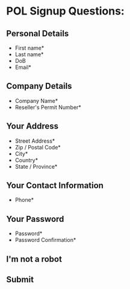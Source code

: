 # POL Signup Questions:

## Personal Details

- First name\*
- Last name\*
- DoB
- Email\*

## Company Details

- Company Name\*
- Reseller's Permit Number\*

## Your Address

- Street Address\*
- Zip / Postal Code\*
- City\*
- Country\*
- State / Province\*

## Your Contact Information

- Phone\*

## Your Password

- Password\*
- Password Confirmation\*

## I'm not a robot

## Submit
